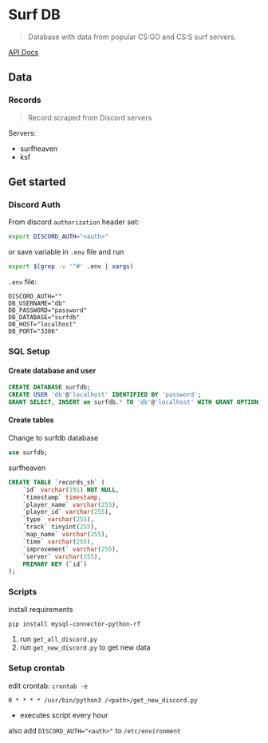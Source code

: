 # Surf DB
> Database with data from popular CS:GO and CS:S surf servers.

[API Docs](https://api.surf0.net/docs/index.html)

## Data
### Records
> Record scraped from Discord servers

Servers:
- surfheaven
- ksf


## Get started

### Discord Auth

From discord `authorization` header set:

```bash
export DISCORD_AUTH="<auth>"
```

or save variable in `.env` file and run

```bash
export $(grep -v '^#' .env | xargs)
```

`.env` file:
```env
DISCORD_AUTH=""
DB_USERNAME="db"
DB_PASSWORD="password"
DB_DATABASE="surfdb"
DB_HOST="localhost"
DB_PORT="3306"
```

### SQL Setup

#### Create database and user

```sql
CREATE DATABASE surfdb;
CREATE USER 'db'@'localhost' IDENTIFIED BY 'password';
GRANT SELECT, INSERT on surfdb.* TO 'db'@'localhost' WITH GRANT OPTION;
```

#### Create tables

Change to surfdb database

```sql
use surfdb;
```

surfheaven

```sql
CREATE TABLE `records_sh` (
    `id` varchar(191) NOT NULL,
    `timestamp` timestamp,
    `player_name` varchar(255),
    `player_id` varchar(255),
    `type` varchar(255),
    `track` tinyint(255),
    `map_name` varchar(255),
    `time` varchar(255),
    `improvement` varchar(255),
    `server` varchar(255),
    PRIMARY KEY (`id`)
);
```

### Scripts

install requirements

```bash
pip install mysql-connector-python-rf
```

1. run `get_all_discord.py`
2. run `get_new_discord.py` to get new data

### Setup crontab

edit crontab: `crontab -e`

```
0 * * * * /usr/bin/python3 /<path>/get_new_discord.py
```

- executes script every hour

also add `DISCORD_AUTH="<auth>"` to `/etc/environment`
